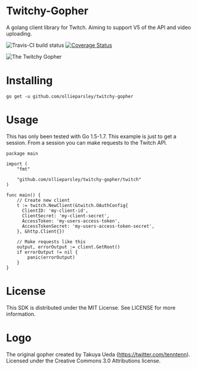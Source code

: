 # Twitchy-Gopher
A golang client library for Twitch. Aiming to support V5 of the API and video uploading.

![Travis-CI build status](https://travis-ci.org/ollieparsley/twitchy-gopher.svg?branch=master) [![Coverage Status](https://coveralls.io/repos/github/ollieparsley/twitchy-gopher/badge.svg)](https://coveralls.io/github/ollieparsley/twitchy-gopher)

![The Twitchy Gopher](https://raw.githubusercontent.com/ollieparsley/twitchy-gopher/master/twitchy-gopher.png)

# Installing

```
go get -u github.com/ollieparsley/twitchy-gopher
```

# Usage
This has only been tested with Go 1.5-1.7. This example is just to get a session. From a session you can make requests to the Twitch API.

```
package main

import (
    "fmt"

    "github.com/ollieparsley/twitchy-gopher/twitch"
)

func main() {
	// Create new client
    t := twitch.NewClient(&twitch.OAuthConfig{
      ClientID: 'my-client-id',
      ClientSecret: 'my-client-secret',
      AccessToken: 'my-users-access-token',
      AccessTokenSecret: 'my-users-access-token-secret',
    }, &http.Client{})

    // Make requests like this
    output, errorOutput := client.GetRoot()
    if errorOutput != nil {
        panic(errorOutput)
    }
}
```

# License
This SDK is distributed under the MIT License. See LICENSE for more information.

# Logo
The original gopher created by Takuya Ueda (https://twitter.com/tenntenn). Licensed under the Creative Commons 3.0 Attributions license.
